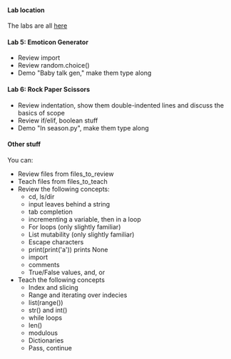 #### Lab location

The labs are all [here](https://github.com/PdxCodeGuild/IntroToProgramming/tree/master/labs)

#### Lab 5: Emoticon Generator

* Review import
* Review random.choice()
* Demo "Baby talk gen," make them type along

#### Lab 6: Rock Paper Scissors

* Review indentation, show them double-indented lines and discuss the basics of scope
* Review if/elif, boolean stuff
* Demo "In season.py", make them type along

#### Other stuff

You can:
* Review files from files\_to\_review
* Teach files from files\_to\_teach
* Review the following concepts:
  * cd, ls/dir
  * input leaves behind a string
  * tab completion
  * incrementing a variable, then in a loop
  * For loops (only slightly familiar)
  * List mutability (only slightly familiar)
  * Escape characters
  * print(print('a')) prints None
  * import
  * comments
  * True/False values, and, or
* Teach the following concepts
  * Index and slicing
  * Range and iterating over indecies
  * list(range())
  * str() and int()
  * while loops
  * len()
  * modulous
  * Dictionaries
  * Pass, continue

